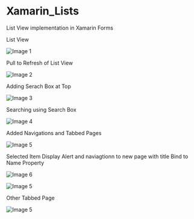 # Xamarin_Lists
List View implementation in Xamarin Forms

List View

![Image 1](https://github.com/Esabzayi/Xamarin_Lists/blob/master/Xamarin_Lists/Xamarin_Lists/images/image1.jpeg)

Pull to Refresh of List View

![Image 2](https://github.com/Esabzayi/Xamarin_Lists/blob/master/Xamarin_Lists/Xamarin_Lists/images/image2.jpeg)

Adding Serach Box at Top

![Image 3](https://github.com/Esabzayi/Xamarin_Lists/blob/master/Xamarin_Lists/Xamarin_Lists/images/image3.jpeg)

Searching using Search Box

![Image 4](https://github.com/Esabzayi/Xamarin_Lists/blob/master/Xamarin_Lists/Xamarin_Lists/images/image4.jpeg)

Added Navigations and Tabbed Pages

![Image 5](https://github.com/Esabzayi/Xamarin_Lists/blob/master/Xamarin_Lists/Xamarin_Lists/images/image5.jpeg)

Selected Item Display Alert and naviagtionn to new page with title Bind to Name Property

![Image 6](https://github.com/Esabzayi/Xamarin_Lists/blob/master/Xamarin_Lists/Xamarin_Lists/images/image6.jpeg)

![Image 5](https://github.com/Esabzayi/Xamarin_Lists/blob/master/Xamarin_Lists/Xamarin_Lists/images/image7.jpeg)

Other Tabbed Page

![Image 5](https://github.com/Esabzayi/Xamarin_Lists/blob/master/Xamarin_Lists/Xamarin_Lists/images/image8.jpeg)

